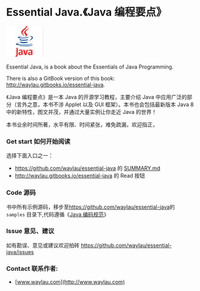 # Essential Java.《Java 编程要点》

![](java_logo.jpg)

Essential Java, is a book about the Essentials of Java Programming.

There is also a GitBook version of this book: <http://waylau.gitbooks.io/essential-java>.


《Java 编程要点》是一本 Java 的开源学习教程，主要介绍 Java 中应用广泛的部分（言外之意，本书不涉 Applet 以及 GUI 框架）。本书也会包括最新版本 Java 8 中的新特性，图文并茂，并通过大量实例让你走近 Java 的世界！

本书业余时间所著，水平有限、时间紧张，难免疏漏，欢迎指正，

### Get start 如何开始阅读

选择下面入口之一：

* <https://github.com/waylau/essential-java> 的 [SUMMARY.md](SUMMARY.md)
* <http://waylau.gitbooks.io/essential-java> 的 Read 按钮

### Code 源码

书中所有示例源码，移步至<https://github.com/waylau/essential-java>的 `samples` 目录下,代码遵循《[Java 编码规范](<https://github.com/waylau/java-code-conventions>)》

### Issue 意见、建议

如有勘误、意见或建议欢迎拍砖 <https://github.com/waylau/essential-java/issues>

### Contact 联系作者:

* [www.waylau.com](http://www.waylau.com)
